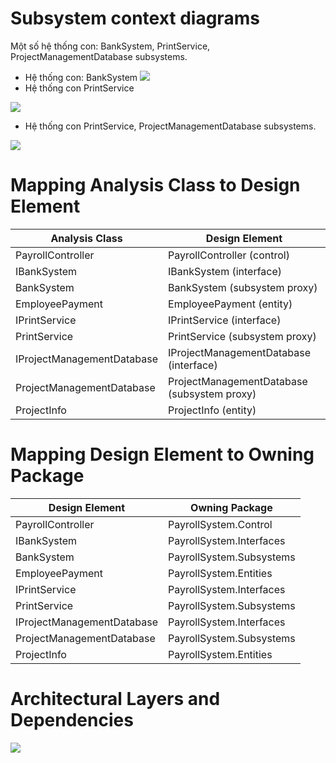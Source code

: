 # Subsystem context diagrams
Một số hệ thống con: BankSystem, PrintService, ProjectManagementDatabase subsystems.

  - Hệ thống con: BankSystem
![](https://www.planttext.com/api/plantuml/png/j991Ri8m44NtESKeAv28s4SHGfHMwgQgn0aSPw0HZXrvnYfHoycww95wXOu9e01bsImSnvx___F4Fr_VSsBbEJGcQPNUgWr2kb1s2wkE61juS9Pnnoby90c0Dee8NbNddJ5nAxxHGr7eyyTi9hKWptGAhNSQYKJGeENHMDRtqQSMKxzM6k4vXXspUXbxPMcD_YdOYaPAQnSiluIcH9_3YdrjDnDGJLpDOUb2QN3IYvJcsjcbOfGD6SSvB9mpgEmfj-SVH1O5XPBwkS3kkZFz_sCyDgrn7UAnEy8YOys2SDFgdZOkt_O-osONNSmX3OIKtYs-pes2jXBGWsPeLNnc6LnQ7_wSd93WlUQtQy4Vzb9n7HYhBWvsCARJRS4Aocw0VzyxwauYWTydSxHLlCg_0000__y30000)
  - Hệ thống con PrintService

![](https://www.planttext.com/api/plantuml/png/h5BBReCm4Bpp5IjEYLIKEq8ewkEGMoI-m35RWcAmvLtQe9Olww6Vr5-eJN2KXEPMNonxPcTcr_xv-buJ2yjTeo8Zv45K2F7MrYr3WVQjbWXFkcKySWmVKGGWbI22hUYjLif3VaSBMIRFXpntN71hjG9ZjKIYKR9kgyNI0OCNScUqhy8PR4Oms9qgZRzoBdAFyh30nYZT8sxA50fsKFK0PWAVaKMjA03B51wrLYZQO3GbllJ8Ckfsr1DZumCU-tFYV_TzcII2flD6DmaEbiDigCMOor_Ffvma-SsuKeWxGehlqcS1V8Kf1P-AhjMopoI1M_tnfOHaWlUQz_EYlrmSQMRiULSzZk8KlWYMiEil-fWuzte8LQwB8LfZM_el_0i00F__0m00)

- Hệ thống con PrintService, ProjectManagementDatabase subsystems.

![](https://www.planttext.com/api/plantuml/png/h591ReCm4BppYXMdve1oHmX5QYySAaNA2nQpIMa18-_I1hMyh8S-gL-eJO2Y9g6N-8BCZ6Tcn_x-_Dgme96cBBmQrGiU2FojqS-a11wnilkIAe4754oH2Uvr9NGK7zuz3q0Lo0nRR8qk2WUvBnc88ZLjujXomQxr6Wo9oUcL1eUaskkxbGKx9vPRPRD7HP0C-6-0oVyaTKc7ohhGBL6IXR2pS7LOXJ0ZZ3P3vgiEKSHDoYqBbL0RVMod0MxcwW3hOrrp6UMxipvtVGRt-xpW88YNMWh1RvZOltfs7iIHwmpbn5zGZJw2OA4ugzDV8IfXUClbwH-vFpbSrbcg7fqNqUkpkn95p9H1sixc6pWNPXiFsEawRqDLvjxw3m000F__0m00)

# Mapping Analysis Class to Design Element

| **Analysis Class**               | **Design Element**                |
|-----------------------------------|------------------------------------|
| PayrollController                 | PayrollController (control)       |
| IBankSystem                       | IBankSystem (interface)           |
| BankSystem                        | BankSystem (subsystem proxy)      |
| EmployeePayment                   | EmployeePayment (entity)          |
| IPrintService                     | IPrintService (interface)         |
| PrintService                      | PrintService (subsystem proxy)    |
| IProjectManagementDatabase        | IProjectManagementDatabase (interface) |
| ProjectManagementDatabase         | ProjectManagementDatabase (subsystem proxy) |
| ProjectInfo                       | ProjectInfo (entity)             |

# Mapping Design Element to Owning Package

| **Design Element**                | **Owning Package**                |
|------------------------------------|-----------------------------------|
| PayrollController                  | PayrollSystem.Control             |
| IBankSystem                        | PayrollSystem.Interfaces          |
| BankSystem                         | PayrollSystem.Subsystems          |
| EmployeePayment                    | PayrollSystem.Entities            |
| IPrintService                      | PayrollSystem.Interfaces          |
| PrintService                       | PayrollSystem.Subsystems          |
| IProjectManagementDatabase         | PayrollSystem.Interfaces          |
| ProjectManagementDatabase          | PayrollSystem.Subsystems          |
| ProjectInfo                        | PayrollSystem.Entities            |
#  Architectural Layers and Dependencies
![](https://www.planttext.com/api/plantuml/png/Z5DBRi8m4DrpYb7sS80gYe2s2oIGa3Z1O0RgajYHxLIrsfwiYnwfL-YOLE3yW2oIM7xlpPitzk_tpzGwDAugyb69ueW7WcIDtkWyXustZWgO6V4Y7GbN6KhWOpG2k40DML8EdTGAbkZ910Jm8tAq5lwb7hLouKi6qbIS5rd6qA-6uBooKX4pb_eWHLDIAaTcZu9WCKTrhEsrTzQ65nioRr9GTq-_SXyhL5ohODzFw72BbYB7pqMPQq_4pWE2_V9REj_ZDR1X9iJ9RhVtYqSMiTNMrl-bqU-rsZcaoF9Dw407z_4MQgzxEkfEQJpEuf3X0PBAaas6mOqcxe4FDH9nOmVfvsG2JKUIHtNYqWws_aHeHXaeRL-zfC5GQuKhLhjoxGFK4oNF9noQgvHkRY6OSeUNIl5GRuUA8gh9Ov-IseLh_mS00F__0m00)
